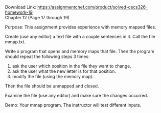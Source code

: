 Download Link: https://assignmentchef.com/product/solved-cecs326-homework-19
<br>
Chapter 12 (Page 17 through 19)

Purpose: This assignment provides experience with memory mapped files.

Create (use any editor) a text file with a couple sentences in it. Call the file mmap.txt.

Write a program that opens and memory maps that file. Then the program should repeat the following steps 3 times:

<ol>

 <li>ask the user which position in the file they want to change.</li>

 <li>ask the user what the new letter is for that position.</li>

 <li>modify the file (using the memory map).</li>

</ol>

Then the file should be unmapped and closed.

Examine the file (use any editor) and make sure the changes occurred.

Demo: Your mmap program. The instructor will test different inputs.